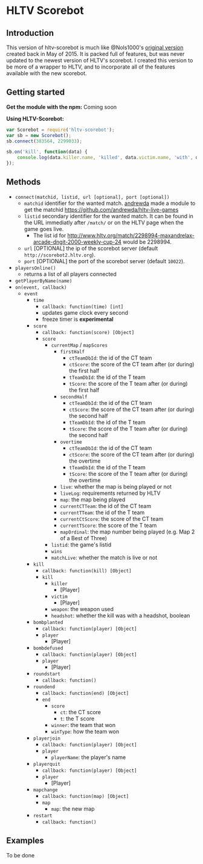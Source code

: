 # HLTV Scorebot

## Introduction

This version of hltv-scorebot is much like @Nols1000's [original version](https://github.com/Nols1000/hltv-scorebot) created back in May of 2015. It is packed full of features, but was never updated to the newest version of HLTV's scorebot. I created this version to be more of a wrapper to HLTV, and to incorporate all of the features available with the new scorebot.

## Getting started

**Get the module with the npm:**
Coming soon

**Using HLTV-Scorebot:**
```javascript
var Scorebot = require('hltv-scorebot');
var sb = new Scorebot();
sb.connect(383564, 2299033);

sb.on('kill', function(data) {
    console.log(data.killer.name, 'killed', data.victim.name, 'with', data.weapon, data.headshot ? '(headshot)' : '');
});
```

## Methods

- `connect(matchid, listid, url [optional], port [optional])`
    - `matchid` identifier for the wanted match. [andrewda](https://github.com/andrewda) made a module to get the matchid <https://github.com/andrewda/hltv-live-games>
    - `listid` secondary identifier for the wanted match. It can be found in the URL immediatly after `/match/` or on the HLTV page when the game goes live.
       - The list id for http://www.hltv.org/match/2298994-maxandrelax-arcade-dngit-2000-weekly-cup-24 would be 2298994.
    - `url` [OPTIONAL] the ip of the scorebot server (default `http://scorebot2.hltv.org`).
    - `port` [OPTIONAL] the port of the scorebot server (default `10022`).
- `playersOnline()`
    - returns a list of all players connected
- `getPlayerByName(name)`
- `on(event, callback)`
    - `event`
       - `time`
          - `callback: function(time) [int]`
          - updates game clock every second 
          - freeze timer is **experimental**
       - `score`
          - `callback: function(score) [Object]`
          - `score`
             - `currentMap` / `mapScores`
                - `firstHalf`
                   - `ctTeamDbId`: the id of the CT team
                   - `ctScore`: the score of the CT team after (or during) the first half
                   - `tTeamDbId`: the id of the T team
                   - `tScore`: the score of the T team after (or during) the first half
                - `secondHalf`
                   - `ctTeamDbId`: the id of the CT team
                   - `ctScore`: the score of the CT team after (or during) the second half
                   - `tTeamDbId`: the id of the T team
                   - `tScore`: the score of the T team after (or during) the second half
                - `overtime`
                   - `ctTeamDbId`: the id of the CT team
                   - `ctScore`: the score of the CT team after (or during) the overtime
                   - `tTeamDbId`: the id of the T team
                   - `tScore`: the score of the T team after (or during) the overtime
                - `live`: whether the map is being played or not
                - `liveLog`: requirements returned by HLTV
                - `map`: the map being played
                - `currentCTTeam`: the id of the CT team
                - `currentTTeam`: the id of the T team
                - `currentCtScore`: the score of the CT team
                - `currentTScore`: the score of the T team
                - `mapOrdinal`: the map number being played (e.g. Map 2 of a Best of Three)
             - `listid`: the game's listid
             - `wins`
             - `matchLive`: whether the match is live or not
       - `kill`
          - `callback: function(kill) [Object]`
          - `kill`
             - `killer`
                - [Player]
             - `victim`
                - [Player]
             - `weapon`: the weapon used
             - `headshot`: whether the kill was with a headshot, boolean
       - `bombplanted`
          - `callback: function(player) [Object]`
          - `player`
             - [Player]
       - `bombdefused`
          - `callback: function(player) [Object]`
          - `player`
             - [Player]
       - `roundstart`
          - `callback: function()`
       - `roundend`
          - `callback: function(end) [Object]`
          - `end`
             - `score`
                - `ct`: the CT score
                - `t`: the T score
             -  `winner`: the team that won
             -  `winType`: how the team won
       - `playerjoin`
          - `callback: function(player) [Object]`
          - `player`
             - `playerName`: the player's name
       - `playerquit`
          - `callback: function(player) [Object]`
          - `player`
             - [Player]
       - `mapchange`
          - `callback: function(map) [Object]`
          - `map`
             - `map`: the new map
       - `restart`
          - `callback: function()`


## Examples

To be done
